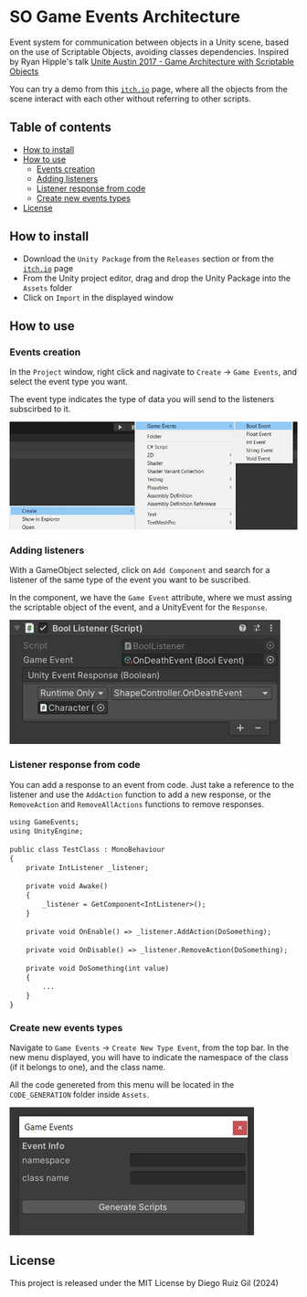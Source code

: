 # SO Game Events Architecture

Event system for communication between objects in a Unity scene, based on the use of Scriptable Objects, avoiding classes dependencies. Inspired by Ryan Hipple's talk [Unite Austin 2017 - Game Architecture with Scriptable Objects](https://www.youtube.com/watch?v=raQ3iHhE_Kk)

You can try a demo from this [`itch.io`](https://diegorg64.itch.io/so-game-events-architecture) page, where all the objects from the scene interact with each other without referring to other scripts.

## Table of contents
- [How to install](#how-to-install)
- [How to use](#how-to-use)
    - [Events creation](#events-creation)
    - [Adding listeners](#adding-listeners)
    - [Listener response from code](#listener-response-from-code)
    - [Create new events types](#create-new-events-types)
- [License](#license)


## How to install
- Download the `Unity Package` from the `Releases` section or from the [`itch.io`](https://diegorg64.itch.io/so-game-events-architecture) page
- From the Unity project editor, drag and drop the Unity Package into the `Assets` folder
- Click on `Import` in the displayed window

## How to use

### Events creation
In the `Project` window, right click and nagivate to `Create` -> `Game Events`, and select the event type you want.

The event type indicates the type of data you will send to the listeners subscirbed to it.

![Create Event](Images/game-events-create.jpg)

### Adding listeners
With a GameObject selected, click on `Add Component` and search for a listener of the same type of the event you want to be suscribed.

In the component, we have the `Game Event` attribute, where we must assing the scriptable object of the event, and a UnityEvent for the `Response`.

![Listener](Images/listener.jpg)

### Listener response from code
You can add a response to an event from code. Just take a reference to the listener and use the `AddAction` function to add a new response, or the `RemoveAction` and `RemoveAllActions` functions to remove responses.

```CSharp
using GameEvents;
using UnityEngine;

public class TestClass : MonoBehaviour
{
    private IntListener _listener;

    private void Awake()
    {
        _listener = GetComponent<IntListener>();
    }

    private void OnEnable() => _listener.AddAction(DoSomething);

    private void OnDisable() => _listener.RemoveAction(DoSomething);

    private void DoSomething(int value)
    {
        ...
    }
}
```

### Create new events types
Navigate to `Game Events` -> `Create New Type Event`, from the top bar. In the new menu displayed, you will have to indicate the namespace of the class (if it belongs to one), and the class name.

All the code genereted from this menu will be located in the `CODE_GENERATION` folder inside `Assets`.

![Create new event type](Images/menu-item.jpg)
 
## License
This project is released under the MIT License by Diego Ruiz Gil (2024)